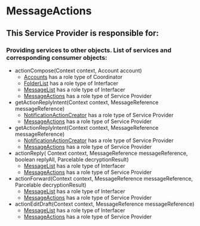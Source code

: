 # MessageActions
## This Service Provider is responsible for:
### Providing services to other objects. List of services and corresponding consumer objects: 
* actionCompose(Context context, Account account)
	* [Accounts](../Coordinators/Accounts.md) has a role type of Coordinator
	* [FolderList](../Interfacers/FolderList.md) has a role type of Interfacer
	* [MessageList](../Interfacers/MessageList.md) has a role type of Interfacer
	* [MessageActions](../ServiceProviders/MessageActions.md) has a role type of Service Provider
* getActionReplyIntent(Context context, MessageReference messageReference)
	* [NotificationActionCreator](../ServiceProviders/NotificationActionCreator.md) has a role type of Service Provider
	* [MessageActions](../ServiceProviders/MessageActions.md) has a role type of Service Provider
* getActionReplyIntent(Context context, MessageReference messageReference)
	* [NotificationActionCreator](../ServiceProviders/NotificationActionCreator.md) has a role type of Service Provider
	* [MessageActions](../ServiceProviders/MessageActions.md) has a role type of Service Provider
* actionReply(
            Context context, MessageReference messageReference, boolean replyAll, Parcelable decryptionResult)
	* [MessageList](../Interfacers/MessageList.md) has a role type of Interfacer
	* [MessageActions](../ServiceProviders/MessageActions.md) has a role type of Service Provider
* actionForward(Context context, MessageReference messageReference, Parcelable decryptionResult)
	* [MessageList](../Interfacers/MessageList.md) has a role type of Interfacer
	* [MessageActions](../ServiceProviders/MessageActions.md) has a role type of Service Provider
* actionEditDraft(Context context, MessageReference messageReference)
	* [MessageList](../Interfacers/MessageList.md) has a role type of Interfacer
	* [MessageActions](../ServiceProviders/MessageActions.md) has a role type of Service Provider
